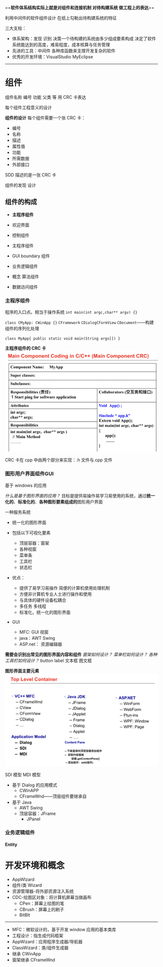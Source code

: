 
==**软件体系结构实际上就是对组件和连接机制 对待构建系统 做工程上的表达**==

利用中间件的软件组件设计
在纸上勾勒出待构建系统的特征

三大支柱：
- 体系架构：发现 识别 决策一个待构建的系统由多少组成要素构成 决定了软件系统能达到的高度，难易程度，成本核算与任务管理
- 先进的工具：中间件 各种库函数来支撑开发复杂的软件
- 优秀的开发环境：VisualStudio MyEclipse
---

# 组件
组件名称 编号 功能 父类 等
用 CRC 卡表达

每个组件工程意义的设计

**组件的设计**
每个组件需要一个张 CRC 卡：
- 编号
- 名称
- 描述
- 属性值
- 功能
- 所需数据
- 外部接口

SDD
描述的是一张 CRC 卡

组件的发现 设计
## 组件的构成
- **主程序组件**
- 欢迎界面
- 控制组件

- 主程序组件
- GUI boundary 组件
- 业务逻辑组件
- 概念 算法组件
- 数据访问组件

### 主程序组件
程序的入口点。相当于操作系统
`int main(int argc,char** argv) {}`

`class CMyApp: CWinApp {}`
`CFramework`
`CDialogCFormView`
`CDocument`——构建组件的序列化处理

`class MyApp{ public static void main(String args[]) }`

**主程序组件的 CRC 卡**
![](https://github.com/CaesarYangs/MyPictureHotel/blob/main/JuniorClass/SoftwareStructure/%E6%88%AA%E5%B1%8F2022-03-30%2008.31.08.png?raw=true)

CRC 卡在 cpp 中由两个部分来实现：.h 文件与.cpp 文件

### 图形用户界面组件GUI
基于 windows 的应用

*什么是基于图形界面的应用？*
目标是提供易操作易学习易使用的系统，通过**统一化的**、**标准化的**、**各种图形要素组成的**图形用户界面

一种服务系统

- 统一化的图形界面
- 包括以下可视化要素
    - 顶层容器：窗架
    - 各种视窗
    - 菜单条
    - 工具栏
    - 状态栏
- 优点：
    - 提供了易学习易操作 简便的计算机使用处理机制
    - 方便非计算机专业人士进行操作和使用
    - 与具体的硬件设备松耦合
    - 多任务 多线程
    - 标准化，统一化的图形界面

- GUI
    - MFC: GUI 视窗
    - java：AWT Swing
    - ASP.net： 资源编辑器

**需要会识别出常见的图形界面内容和组件**
*窗架如何设计？*
*菜单栏如何设计？*
*各种工具栏如何设计？*
button label 文本框 图文框 

**图形界面主要元素**
![](https://github.com/CaesarYangs/MyPictureHotel/blob/main/JuniorClass/SoftwareStructure/%E6%88%AA%E5%B1%8F2022-04-06%2009.19.25.png?raw=true)

SDI 模型
MDI 模型

- 基于 Dialog 的应用模式
	- CWinAPP
	- CFrameWnd——顶层组件要继承自
- 基于 Java
	- AWT Swing
	- 顶层容器：JFrame
		- JPanel

### 业务逻辑组件
#### Entity



# 开发环境和概念
- AppWIzard
- 组件/类 Wizard
- 资源管理器-将外部资源注入系统
- CDC-绘图区对象：将计算机屏幕当做画布
	- CPen：屏幕上绘图的笔
	- CBrush：屏幕上的刷子
	- BitBlt
---
- MFC：微软设计的，基于开发 window 应用的基本类库
- 工程设计：指生成代码框架
- AppWizard：应用程序生成器/导航器
- ClassWizard：类/组件生成器
- 继承 CWinApp
- 窗架继承 CFrameWnd